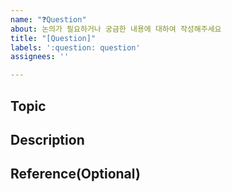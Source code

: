 ```yaml
---
name: "❓Question"
about: 논의가 필요하거나 궁금한 내용에 대하여 작성해주세요
title: "[Question]"
labels: ':question: question'
assignees: ''

---
```


## **Topic**
<!-- 논의/질문의 주제를 작성해주세요. -->

## **Description**
<!-- 주제에 대한 내용을 설명해주세요. -->

## **Reference(Optional)**
<!-- 논의/질문에 대하여 참고할 사항이 있다면 작성해주세요. -->
